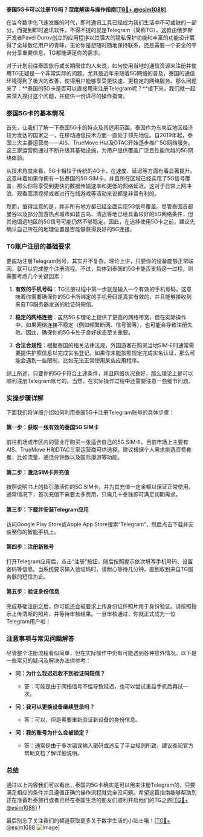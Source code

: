 **泰国5G卡可以注册TG吗？深度解读与操作指南[[TG💪+ @esim1088](https://t.me/s/esim1088)]**

在当今数字化飞速发展的时代，即时通讯工具已经成为我们生活中不可或缺的一部分。而提到即时通讯软件，不得不提的就是Telegram（简称TG）。这款由俄罗斯开发者Pavel Durov创立的应用程序以其强大的隐私保护功能和丰富的功能设计赢得了全球数亿用户的青睐。无论你是想随时随地保持联系，还是需要一个安全的平台分享重要信息，TG都能满足你的需求。

对于计划前往泰国旅行或长期居住的人来说，如何使用当地的通信资源来注册并使用TG无疑是一个非常实际的问题。尤其是近年来随着5G网络的普及，泰国的通信环境得到了极大的改善，使得用户能够享受更快速、更稳定的网络服务。那么问题来了：**泰国的5G卡是否可以直接用来注册Telegram呢？**接下来，我们就一起来深入探讨这个问题，并提供一份详尽的操作指南。

### 泰国5G卡的基本情况

首先，让我们了解一下泰国5G卡的特点及其适用范围。泰国作为东南亚地区经济较为发达的国家之一，在移动通信技术方面一直处于领先地位。自2019年起，泰国三大主要运营商——AIS、TrueMove H以及DTAC开始逐步推广5G网络服务。这三家运营商通过不断升级其基础设施，为用户提供覆盖广泛且性能优越的5G网络体验。

从技术角度来看，5G卡相较于传统的4G卡，在速度、延迟等方面有着显著提升。这意味着如果你拥有一张泰国的5G SIM卡，并且所在区域已经实现了5G信号覆盖，那么你将享受到更快的数据传输速率和更低的网络延迟。这对于日常上网冲浪、观看高清视频或者进行在线游戏等活动来说都是非常有利的。

然而，值得注意的是，并非所有地方都已经全面实现5G信号覆盖。尽管泰国首都曼谷以及部分旅游热点城市如普吉岛、清迈等地已经具备较好的5G网络条件，但其他偏远地区的5G信号可能仍然不够稳定。因此，在选择使用5G卡之前，建议先确认自己所在的地理位置是否能够获得良好的5G连接。

### TG账户注册的基础要求

要成功注册Telegram账号，其实并不复杂。理论上讲，只要你的设备能够正常联网，就可以完成整个注册流程。不过，具体到泰国的5G卡能否支持这一过程，则需要考虑几个关键因素：

1. **有效的手机号码**：TG注册过程中第一步就是输入一个有效的手机号码。这意味着你需要确保你的5G卡所绑定的手机号码是真实有效的，并且能够接收到来自TG服务器发送的验证码短信。
   
2. **稳定的网络连接**：虽然5G卡理论上提供了更高的网络带宽，但在实际操作中，如果网络连接不稳定（例如频繁断网、信号弱等），也可能会导致注册失败。因此，确保你的5G卡处于良好状态至关重要。

3. **合法合规性**：根据泰国的相关法律法规，外国游客在购买当地SIM卡时通常需要提供护照信息以完成实名登记。如果你未能按照规定完成实名认证，那么可能会遇到一些限制，比如无法正常使用某些应用程序。

综上所述，只要你的5G卡符合上述条件，并且网络状况良好，那么理论上是可以顺利注册Telegram账号的。当然，在实际操作过程中还需要注意一些细节问题。

### 实操步骤详解

下面我们将详细介绍如何利用泰国5G卡注册Telegram账号的具体步骤：

#### 第一步：获取一张有效的泰国5G SIM卡

前往机场或市区内的营业厅购买一张适合自己的5G SIM卡。目前市场上主要有AIS、TrueMove H和DTAC三家运营商可供选择。建议根据个人需求挑选资费套餐，比如流量、通话分钟数以及国际漫游等功能。

#### 第二步：激活SIM卡并充值

按照说明书上的指引激活你的5G SIM卡，并为其充值一定金额以保证正常使用。通常情况下，首次充值不需要太多费用，只需几十泰铢即可满足初期需求。

#### 第三步：下载并安装Telegram应用

访问Google Play Store或Apple App Store搜索“Telegram”，然后点击下载并安装至你的智能手机上。

#### 第四步：注册新账号

打开Telegram应用后，点击“注册”按钮，随后按照提示依次填写手机号码、设置密码等信息。当系统要求输入验证码时，请耐心等待几分钟，直到收到来自TG服务器的短信为止。

#### 第五步：验证身份信息

完成基础注册之后，你可能还会被要求上传身份证件照片用于身份验证。请按照指示上传清晰的照片，并等待审核结果。一旦审核通过，你就正式成为一位Telegram用户啦！

### 注意事项与常见问题解答

尽管整个注册流程看似简单，但在实际操作中仍有可能遇到各种意外情况。以下是一些常见的疑问及解决办法供参考：

- **问：为什么我迟迟收不到验证码短信？**
  - 答：可能是由于网络信号不佳导致延迟，也可以尝试重启手机后再试一次。

- **问：我可以更换设备继续登录吗？**
  - 答：可以，但是需要重新验证新设备的身份信息。

- **问：我的账号为什么会被锁定？**
  - 答：通常是由于多次错误输入密码或违反了平台规则所致，建议查阅官方帮助文档了解详细说明。

### 总结

通过以上内容我们可以看出，泰国的5G卡确实是可以用来注册Telegram的，只要满足相应的条件并且遵循正确的操作流程就完全没问题。希望这篇指南能够帮助到正在准备赴泰旅行或者已经在泰国生活的朋友们顺利开启他们的TG之旅[[TG💪+ @esim1088](https://t.me/s/esim1088)]！

最后别忘了关注我们的频道获取更多关于数字生活的小贴士哦！[[TG💪+ @esim1088](https://t.me/s/esim1088) ![Image](https://i.postimg.cc/4NQfJmqS/Snipaste-2025-05-13-00-14-12.png)]